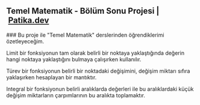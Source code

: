 ## Temel Matematik - Bölüm Sonu Projesi | [Patika.dev](www.patika.dev)

### Bu proje ile "Temel Matematik" derslerinden öğrendiklerimi özetleyeceğim. 

Limit bir fonksiyonun tam olarak belirli bir noktaya yaklaştığında değerin hangi noktaya yaklaştığını bulmaya çalışırken kullanılır.

Türev bir fonksiyonun belirli bir noktadaki değişimini, değişim miktarı sıfıra yaklaşırken hesaplayan bir mantıktır.

Integral bir fonksiyonun belirli aralıklarda değerleri ile bu aralıklardaki küçük değişim miktarların çarpımlarının bu aralıkta toplamaktır. 